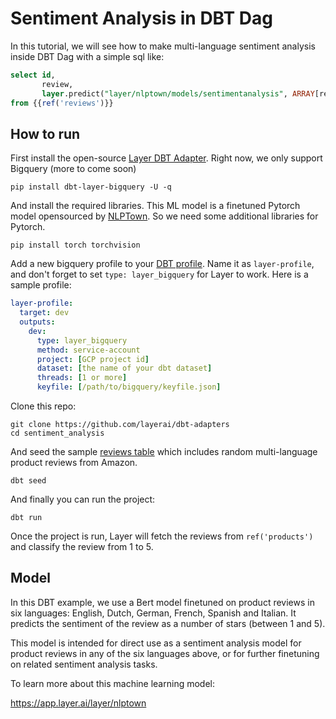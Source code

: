 # Sentiment Analysis in DBT Dag

In this tutorial, we will see how to make multi-language sentiment analysis inside DBT Dag with a simple sql like:

```sql
select id,
       review,
       layer.predict("layer/nlptown/models/sentimentanalysis", ARRAY[review])
from {{ref('reviews')}}
```

## How to run

First install the open-source [Layer DBT Adapter](https://github.com/layerai/dbt-adapters). Right now, we only support Bigquery (more to come soon)

```shell
pip install dbt-layer-bigquery -U -q
```

And install the required libraries. This ML model is a finetuned Pytorch model opensourced by [NLPTown](https://www.nlp.town/). So we need some additional libraries for Pytorch.

```shell
pip install torch torchvision
```

Add a new bigquery profile to your [DBT profile](https://docs.getdbt.com/dbt-cli/configure-your-profile/). Name it as `layer-profile`, and don't forget to set `type: layer_bigquery` for Layer to work. Here is a sample profile:


```yaml
layer-profile:
  target: dev
  outputs:
    dev:
      type: layer_bigquery
      method: service-account
      project: [GCP project id]
      dataset: [the name of your dbt dataset]
      threads: [1 or more]
      keyfile: [/path/to/bigquery/keyfile.json]
```

Clone this repo:
```shell
git clone https://github.com/layerai/dbt-adapters
cd sentiment_analysis
```

And seed the sample [reviews table](seeds/reviews.csv) which includes random multi-language product reviews from Amazon.

```shell
dbt seed
```

And finally you can run the project:

```shell
dbt run
```

Once the project is run, Layer will fetch the reviews from `ref('products')` and classify the review from 1 to 5.


## Model

In this DBT example, we use a Bert model finetuned on product reviews in six languages: English, Dutch, German, French, Spanish and Italian. It predicts the sentiment of the review as a number of stars (between 1 and 5).

This model is intended for direct use as a sentiment analysis model for product reviews in any of the six languages above, or for further finetuning on related sentiment analysis tasks.


To learn more about this machine learning model:

https://app.layer.ai/layer/nlptown